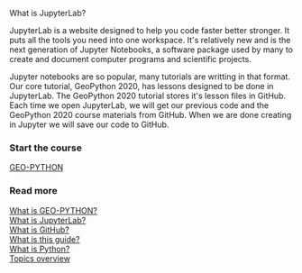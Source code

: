 What is JupyterLab?

JupyterLab is a website designed to help you code faster better stronger. It puts all the tools you need into one workspace. It's relatively new and is the next generation of Jupyter Notebooks, a software package used by many to create and document computer programs and scientific projects.

Jupyter notebooks are so popular, many tutorials are writting in that format. Our core tutorial, GeoPython 2020, has lessons designed to be done in JupyterLab. The GeoPython 2020 tutorial stores it's lesson files in GitHub. Each time we open JupyterLab, we will get our previous code and the GeoPython 2020 course materials from GitHub. When we are done creating in Jupyter we will save our code to GitHub.


### Start the course
[  GEO-PYTHON  ](https://geo-python-site.readthedocs.io/en/latest/)  

### Read more
[  What is GEO-PYTHON?     ](what_is_geopython.md)  
[  What is JupyterLab?  ](what_is_jupyterlab.md)  
[  What is GitHub?  ](what_is_github.md)  
[  What is this guide?   ](what_is_this_guide.md)  
[  What is Python?  ](what_is_python.md)  
[  Topics overview  ](topics_overview.md)  